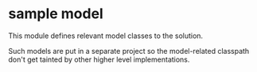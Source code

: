 # sample model

This module defines relevant model classes to the solution.

Such models are put in a separate project so the model-related classpath don't 
get tainted by other higher level implementations.

